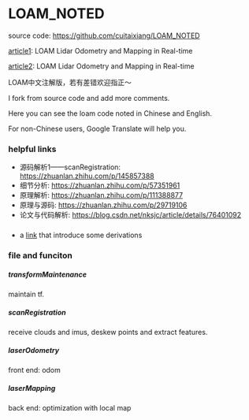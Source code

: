 # LOAM_NOTED
source code: https://github.com/cuitaixiang/LOAM_NOTED

[article1](https://github.com/blue-stone-j/papers/blob/main/2014%20LOAM%20Lidar%20Odometry%20and%20Mapping%20in%20Real-time.pdf): LOAM Lidar Odometry and Mapping in Real-time

[article2](https://github.com/blue-stone-j/papers/blob/main/2016%20Low-drift%20and%20real-time%20lidar%20odometry%20and%20mapping.pdf): LOAM Lidar Odometry and Mapping in Real-time

LOAM中文注解版，若有差错欢迎指正～

I fork from source code and add more comments.

Here you can see the loam code noted in Chinese and English.

For non-Chinese users, Google Translate will help you.

### helpful links
* 源码解析1——scanRegistration: https://zhuanlan.zhihu.com/p/145857388
* 细节分析: https://zhuanlan.zhihu.com/p/57351961
* 原理解析: https://zhuanlan.zhihu.com/p/111388877
* 原理与源码: https://zhuanlan.zhihu.com/p/29719106
* 论文与代码解析: https://blog.csdn.net/nksjc/article/details/76401092

###
* a [link](https://blog.csdn.net/weixin_46363611/article/details/108869992?utm_medium=distribute.pc_relevant.none-task-blog-2~default~BlogCommendFromMachineLearnPai2~default-10.pc_relevant_baidujshouduan&depth_1-utm_source=distribute.pc_relevant.none-task-blog-2~default~BlogCommendFromMachineLearnPai2~default-10.pc_relevant_baidujshouduan) that introduce some derivations 

### file and funciton

##### transformMaintenance
maintain tf.

##### scanRegistration
receive clouds and imus, deskew points and extract features.

##### laserOdometry
front end: odom

##### laserMapping
back end: optimization with local map